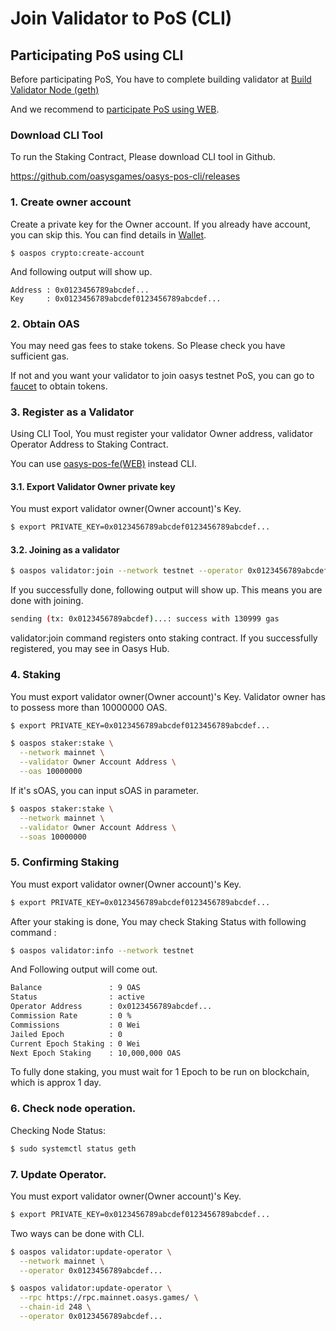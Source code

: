 # Join Validator to PoS (CLI)

## Participating PoS using CLI
Before participating PoS, You have to complete building validator at [Build Validator Node (geth)](/docs/hub-validator/operate-validator/1-2-build-validator-node)

And we recommend to [participate PoS using WEB](/docs/hub-validator/operate-validator/1-4-join-validator-web).

### Download CLI Tool

To run the Staking Contract, Please download CLI tool in Github.
    
https://github.com/oasysgames/oasys-pos-cli/releases

    
### 1. Create owner account

Create a private key for the Owner account.
If you already have account, you can skip this. 
You can find details in [Wallet](/docs/tech/wallet/1-2).
    
```
$ oaspos crypto:create-account
```
And following output will show up. 

```
Address : 0x0123456789abcdef...
Key     : 0x0123456789abcdef0123456789abcdef...
```

### 2. Obtain OAS
You may need gas fees to stake tokens. So Please check you have sufficient gas. 

If not and you want your validator to join oasys testnet PoS, you can go to [faucet](https://faucet.testnet.oasys.games/) to obtain tokens.

### 3. Register as a Validator
Using CLI Tool, You must register your validator Owner address, validator Operator Address to Staking Contract.

You can use [oasys-pos-fe(WEB)](/docs/hub-validator/operate-validator/1-4-join-validator-web) instead CLI.

#### 3.1. Export Validator Owner private key 

You must export validator owner(Owner account)'s Key. 
    
```bash
$ export PRIVATE_KEY=0x0123456789abcdef0123456789abcdef...
```

#### 3.2. Joining as a validator 
```bash
$ oaspos validator:join --network testnet --operator 0x0123456789abcdef...
```

If you successfully done, following output will show up. This means you are done with joining.
```bash
sending (tx: 0x0123456789abcdef)...: success with 130999 gas
```

validator:join command registers onto staking contract.
If you successfully registered, you may see in Oasys Hub.

### 4. Staking
You must export validator owner(Owner account)'s Key. 
Validator owner has to possess more than 10000000 OAS.
    
```bash
$ export PRIVATE_KEY=0x0123456789abcdef0123456789abcdef...
```


```bash
$ oaspos staker:stake \
  --network mainnet \
  --validator Owner Account Address \
  --oas 10000000
```

If it's sOAS, you can input sOAS in parameter.
```bash
$ oaspos staker:stake \
  --network mainnet \
  --validator Owner Account Address \
  --soas 10000000
``` 
    
### 5. Confirming Staking
You must export validator owner(Owner account)'s Key. 
    
```bash
$ export PRIVATE_KEY=0x0123456789abcdef0123456789abcdef...
```

After your staking is done, You may check Staking Status with following command : 
    
```bash
$ oaspos validator:info --network testnet
```
And Following output will come out.

```bash
Balance               : 9 OAS
Status                : active
Operator Address      : 0x0123456789abcdef...
Commission Rate       : 0 %
Commissions           : 0 Wei
Jailed Epoch          : 0
Current Epoch Staking : 0 Wei
Next Epoch Staking    : 10,000,000 OAS
```
    
To fully done staking, you must wait for 1 Epoch to be run on blockchain, which is approx 1 day. 

### 6. Check node operation. 
Checking Node Status:
```bash
$ sudo systemctl status geth
```

### 7. Update Operator. 
You must export validator owner(Owner account)'s Key. 
```bash
$ export PRIVATE_KEY=0x0123456789abcdef0123456789abcdef...
```

Two ways can be done with CLI. 

```bash
$ oaspos validator:update-operator \
  --network mainnet \
  --operator 0x0123456789abcdef...
```


```bash
$ oaspos validator:update-operator \
  --rpc https://rpc.mainnet.oasys.games/ \
  --chain-id 248 \
  --operator 0x0123456789abcdef...
```
